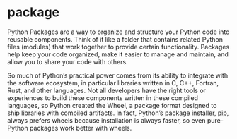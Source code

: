 # package

Python Packages are a way to organize and structure your Python code into reusable components. Think of it like a folder that contains related Python files (modules) that work together to provide certain functionality. Packages help keep your code organized, make it easier to manage and maintain, and allow you to share your code with others.

So much of Python’s practical power comes from its ability to integrate with the software ecosystem, in particular libraries written in C, C++, Fortran, Rust, and other languages.
Not all developers have the right tools or experiences to build these components written in these compiled languages, so Python created the Wheel, a package format designed to ship libraries with compiled artifacts. In fact, Python’s package installer, pip, always prefers wheels because installation is always faster, so even pure-Python packages work better with wheels.
